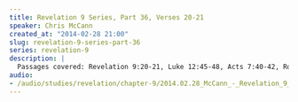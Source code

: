 ```yaml
--- 
title: Revelation 9 Series, Part 36, Verses 20-21
speaker: Chris McCann
created_at: "2014-02-28 21:00"
slug: revelation-9-series-part-36
series: revelation-9
description: |
  Passages covered: Revelation 9:20-21, Luke 12:45-48, Acts 7:40-42, Romans 1:21-28, Isaiah 24:5.
audio: 
- /audio/studies/revelation/chapter-9/2014.02.28_McCann_-_Revelation_9_Series_Part_36.yaml
---
```

